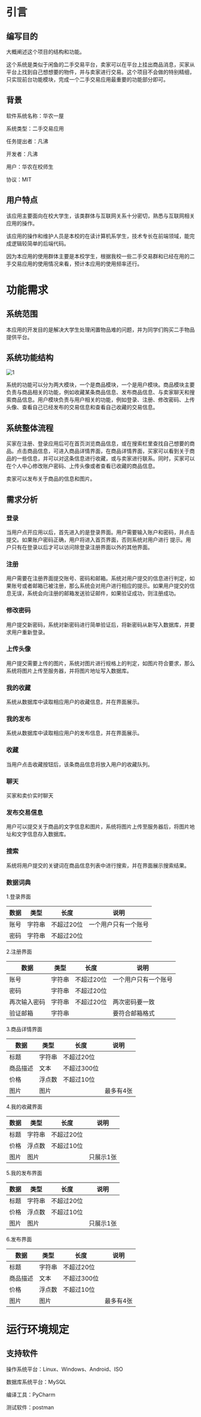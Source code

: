 # 引言

## 编写目的

大概阐述这个项目的结构和功能。

这个系统是类似于闲鱼的二手交易平台，卖家可以在平台上挂出商品消息，买家从平台上找到自己想想要的物件，并与卖家进行交易。这个项目不会做的特别精细，只实现前台功能模块，完成一个二手交易应用最重要的功能部分即可。

## 背景

软件系统名称：华农一屋

系统类型：二手交易应用

任务提出者：凡沸

开发者：凡沸

用户：华农在校师生

协议：MIT

## 用户特点

该应用主要面向在校大学生，该类群体与互联网关系十分密切，熟悉与互联网相关应用的操作。

该应用的操作和维护人员是本校的在读计算机系学生，技术专长在前端领域，能完成逻辑较简单的后端代码。

因为本应用的使用群体主要是本校学生，根据我校一些二手交易群和已经在用的二手交易应用的使用情况来看，预计本应用的使用频率还行。

# 功能需求

## 系统范围

本应用的开发目的是解决大学生处理闲置物品难的问题，并为同学们购买二手物品提供平台。

## 系统功能结构

![1](需求分析文档/1.png)

系统的功能可以分为两大模块，一个是商品模块，一个是用户模块。商品模块主要负责与商品相关的功能，例如收藏某条商品信息、发布商品信息、与卖家聊天和搜索商品信息。用户模块负责与用户相关的功能，例如登录、注册、修改密码、上传头像、查看自己已经发布的交易信息和查看自己收藏的交易信息。

## 系统整体流程

买家在注册、登录应用后可在首页浏览商品信息，或在搜索栏里查找自己想要的商品。点击商品信息，可进入商品详情界面，在商品详情界面，买家可以看到关于商品的一些信息，并可以对这条信息进行收藏，或与卖家进行联系。同时，买家可以在个人中心修改账户密码、上传头像或者查看已收藏的商品信息。

卖家可以发布关于商品的信息和图片。

## 需求分析

### 登录

当用户点开应用以后，首先进入的是登录界面。用户需要输入账户和密码，并点击提交。如果账户密码正确，用户将进入首页界面，否则系统对用户进行 提示。用户只有在登录以后才可以访问除登录注册界面以外的其他界面。

### 注册

用户需要在注册界面提交账号、密码和邮箱。系统对用户提交的信息进行判定，如果账号或者邮箱已被注册，那么系统会对用户进行相应的提示。如果用户提交的信息无误，系统会向注册的邮箱发送验证邮件，如果验证成功，则注册成功。

### 修改密码

用户提交新密码，系统对新密码进行简单验证后，将新密码从新写入数据库，并要求用户重新登录。

### 上传头像

用户提交需要上传的图片，系统对图片进行规格上的判定，如图片符合要求，那么系统将图片上传至服务器，并将图片地址写入数据库。

### 我的收藏

系统从数据库中读取相应用户的收藏信息，并在界面展示。

### 我的发布

系统从数据库中读取相应用户的发布信息，并在界面展示。

### 收藏

当用户点击收藏按钮后，该条商品信息将放入用户的收藏队列。

### 聊天

买家和卖价实时聊天

### 发布交易信息

用户可以提交关于商品的文字信息和图片，系统将图片上传至服务器后，将图片地址和文字信息存入数据库。

### 搜索

系统将用户提交的关键词在商品信息列表中进行搜索，并在界面展示搜索结果。

### 数据词典

1.登录界面

|数据    |类型      |长度       |说明                 |
|-------|----------|----------|----------------------|
|账号    |字符串    |不超过20位  |一个用户只有一个账号  |
|密码    |字符串    |不超过20位  |                    |

2.注册界面

|数据        |类型      |长度       |说明                 |
|------------|----------|----------|----------------------|
|账号        |字符串    |不超过20位  |一个用户只有一个账号  |
|密码        |字符串    |不超过20位  |                    |
|再次输入密码 |字符串    |不超过20位  |两次密码要一致       |
|验证邮箱     |字符串    |           |要符合邮箱格式       |

3.商品详情界面

|数据        |类型      |长度        |说明                 |
|------------|----------|-----------|----------------------|
|标题        |字符串     |不超过20位  |                     |
|商品描述    |文本       |不超过300位 |                     |
|价格        |浮点数     |不超过10位  |                     |
|图片        |图片       |           |最多有4张            |

4.我的收藏界面

|数据        |类型      |长度        |说明                 |
|------------|----------|-----------|----------------------|
|标题        |字符串     |不超过20位  |                     |
|价格        |浮点数     |不超过10位  |                     |
|图片        |图片       |           |只展示1张            |

5.我的发布界面

|数据        |类型      |长度        |说明                 |
|------------|----------|-----------|----------------------|
|标题        |字符串     |不超过20位  |                     |
|价格        |浮点数     |不超过10位  |                     |
|图片        |图片       |           |只展示1张            |

6.发布界面

|数据        |类型      |长度        |说明                 |
|------------|----------|-----------|----------------------|
|标题        |字符串     |不超过20位  |                     |
|商品描述    |文本       |不超过300位 |                     |
|价格        |浮点数     |不超过10位  |                     |
|图片        |图片       |           |最多有4张            |

# 运行环境规定

## 支持软件

操作系统平台：Linux、Windows、Android、ISO

数据库系统平台：MySQL

编译工具：PyCharm

测试软件：postman




